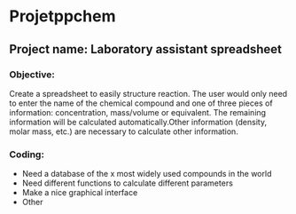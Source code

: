 # Projetppchem

## Project name: Laboratory assistant spreadsheet

### Objective:

Create a spreadsheet to easily structure reaction. The user would only need to enter the name of the chemical compound and one of three pieces of information: concentration, mass/volume or equivalent. The remaining information will be calculated automatically.Other information (density, molar mass, etc.) are necessary to calculate other information.

### Coding:
- Need a database of the x most widely used compounds in the world 
- Need different functions to calculate different parameters
- Make a nice graphical interface
-  Other
